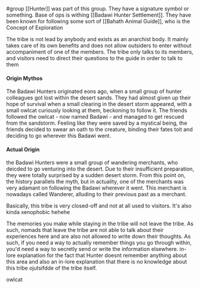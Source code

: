 #group 
[[Hunter]] was part of this group. They have a signature symbol or something. Base of ops is withing [[Badawi Hunter Settlement]].  They have been known for following some sort of [[Bahath Animal Guide]], who is the Concept of Exploration

The tribe is not lead by anybody and exists as an anarchist body. It mainly takes care of its own benefits and does not allow outsiders to enter without accompaniment of one of the members. The tribe only talks to its members, and visitors need to direct their questions to the guide in order to talk to them


#### Origin Mythos
The Badawi Hunters originated eons ago, when a small group of hunter colleagues got lost within the desert sands. They had almost given up their hope of survival when a small clearing in the desert storm appeared, with a small owlcat curiously looking at them, beckoning to follow it. The friends followed the owlcat - now named Badawi - and managed to get rescued from the sandstorm. Feeling like they were saved by a mystical being, the friends decided to swear an oath to the creature, binding their fates toit and deciding to go wherever this Badawi went.

#### Actual Origin
the Badawi Hunters were a small group of wandering merchants, who deicded to go venturing into the desert. Due to their insufficient preparation, they were totally surprised by a sudden desert storm. From this point on, the history parallels the myth, but in actuality, one of the merchants was very adamant on following the Badawi wherever it went. This merchant is nowadays called Wanderer, alluding to their previous past as a merchant.

Basically, this tribe is very closed-off and not at all used to visitors. It's also kinda xenophobic hehehe

The memories you make while staying in the tribe will not leave the tribe. As such, nomads that leave the tribe are not able to talk about their experiences here and are also not allowed to write down their thoughts. As such, if you need a way to actually remember things you go through within, you'd need a way to secretly send or write the information elsewhere.
	in-lore explanation for the fact that Hunter doesnt remember anything about this area and also an in-lore explanation that there is no knowledge about this tribe ojutsifdde of the tribe itself.

owlcat


